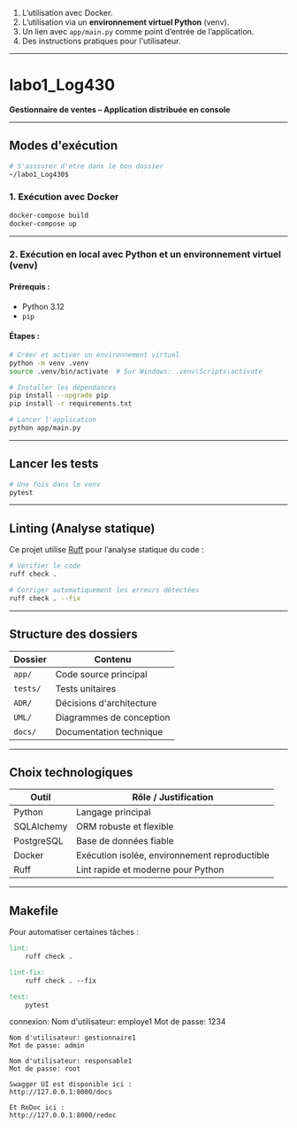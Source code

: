 
1. L’utilisation avec Docker.
2. L’utilisation via un **environnement virtuel Python** (venv).
3. Un lien avec `app/main.py` comme point d’entrée de l’application.
4. Des instructions pratiques pour l'utilisateur.

---

# labo1_Log430  
**Gestionnaire de ventes – Application distribuée en console**

---

## Modes d'exécution
```bash
# S'asssurer d'etre dans le bon dossier
~/labo1_Log430$
```
### 1. Exécution avec Docker

```bash
docker-compose build
docker-compose up
````

---

### 2. Exécution en local avec Python et un environnement virtuel (venv)

#### Prérequis :

* Python 3.12
* `pip`

#### Étapes :

```bash
# Créer et activer un environnement virtuel
python -m venv .venv
source .venv/bin/activate  # Sur Windows: .venv\Scripts\activate

# Installer les dépendances
pip install --upgrade pip
pip install -r requirements.txt

# Lancer l'application
python app/main.py
```

---

## Lancer les tests

```bash
# Une fois dans le venv
pytest
```

---

## Linting (Analyse statique)


Ce projet utilise [Ruff](https://docs.astral.sh/ruff/) pour l’analyse statique du code :

```bash
# Vérifier le code
ruff check .

# Corriger automatiquement les erreurs détectées
ruff check . --fix
```

---

## Structure des dossiers

| Dossier  | Contenu                  |
| -------- | ------------------------ |
| `app/`   | Code source principal    |
| `tests/` | Tests unitaires          |
| `ADR/`   | Décisions d'architecture |
| `UML/`   | Diagrammes de conception |
| `docs/`  | Documentation technique  |

---

## Choix technologiques


| Outil      | Rôle / Justification                          |
| ---------- | --------------------------------------------- |
| Python     | Langage principal                             |
| SQLAlchemy | ORM robuste et flexible                       |
| PostgreSQL | Base de données fiable                        |
| Docker     | Exécution isolée, environnement reproductible |
| Ruff       | Lint rapide et moderne pour Python            |

---

## Makefile

Pour automatiser certaines tâches :

```makefile
lint:
	ruff check .

lint-fix:
	ruff check . --fix

test:
	pytest
```

connexion:
	Nom d'utilisateur: employe1
	Mot de passe: 1234
	
	Nom d'utilisateur: gestionnaire1
	Mot de passe: admin
	
	Nom d'utilisateur: responsable1
	Mot de passe: root

	Swagger UI est disponible ici :
	http://127.0.0.1:8000/docs

	Et ReDoc ici :
	http://127.0.0.1:8000/redoc
